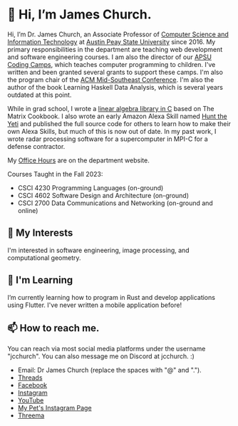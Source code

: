 # 👋 Hi, I’m James Church.

Hi, I’m Dr. James Church, an Associate Professor of [Computer Science and Information Technology](http://apsu.edu/csci) at [Austin Peay State University](http://apsu.edu) since 2016. My primary responsibilities in the department are teaching web development and software engineering courses. I am also the director of our [APSU Coding Camps](https://www.apsu.edu/csci/camp/), which teaches computer programming to children. I've written and been granted several grants to support these camps. I'm also the program chair of the [ACM Mid-Southeast Conference](https://www.acmmidsoutheast.org/). I'm also the author of the book Learning Haskell Data Analysis, which is several years outdated at this point.

While in grad school, I wrote a [linear algebra library in C](https://github.com/jcchurch/C-Linear-Algebra) based on The Matrix Cookbook. I also wrote an early Amazon Alexa Skill named [Hunt the Yeti](https://github.com/jcchurch/HuntTheYetiAlexa) and published the full source code for others to learn how to make their own Alexa Skills, but much of this is now out of date. In my past work, I wrote radar processing software for a supercomputer in MPI-C for a defense contractor.

My [Office Hours](https://www.apsu.edu/csci/faculty/office-hours.php) are on the department website.

Courses Taught in the Fall 2023:

- CSCI 4230 Programming Languages (on-ground)
- CSCI 4602 Software Design and Architecture (on-ground)
- CSCI 2700 Data Communications and Networking (on-ground and online)

## 👀 My Interests

I'm interested in software engineering, image processing, and computational geometry.

## 🌱 I'm Learning

I’m currently learning how to program in Rust and develop applications using Flutter. I've never written a mobile application before!

## 📫 How to reach me.

You can reach via most social media platforms under the username "jcchurch". You can also message me on Discord at jcchurch. :)

- Email: Dr James Church (replace the spaces with "@" and ".").
- [Threads](https://www.threads.net/@jcchurch)
- [Facebook](https://www.facebook.com/jcchurch)
- [Instagram](https://www.instagram.com/jcchurch)
- [YouTube](https://www.youtube.com/jcchurch)
- [My Pet's Instagram Page](https://www.instagram.com/khanthegreeniguana)
- [Threema](https://threema.id/257MAAD2)
